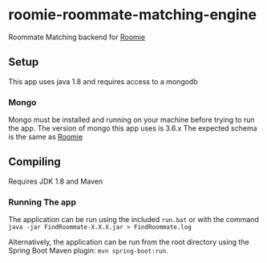 # roomie-roommate-matching-engine
Roommate Matching backend for [Roomie](https://github.com/JoeRoussy/roomie)

## Setup
This app uses java 1.8 and requires access to a mongodb

### Mongo
Mongo must be installed and running on your machine before trying to run the app. The version of mongo this app uses is 3.6.x
The expected schema is the same as [Roomie](https://github.com/JoeRoussy/roomie)

## Compiling
Requires JDK 1.8 and Maven

### Running The app
The application can be run using the included `run.bat` or with the command `java -jar FindRoommate-X.X.X.jar > FindRoommate.log`

Alternatively, the application can be run from the root directory using the Spring Boot Maven plugin: `mvn spring-boot:run`.
